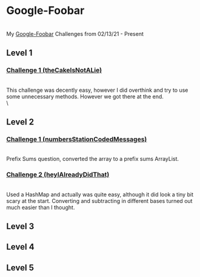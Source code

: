 # Google-Foobar
\
My [Google-Foobar](foobar.withgoogle.com) Challenges from 02/13/21 - Present  

## Level 1
### [Challenge 1 (theCakeIsNotALie)](1\)%20theCakeIsNotALie)
\
This challenge was decently easy, however I did overthink and try to use some unnecessary methods. However we got there at the end.  
\

## Level 2
### [Challenge 1 (numbersStationCodedMessages)](2.a\)%20numbersStationCodedMessages)
\
Prefix Sums question, converted the array to a prefix sums ArrayList.

### [Challenge 2 (heyIAlreadyDidThat)](2.b\)%20heyIAlreadyDidThat)
\
Used a HashMap and actually was quite easy, although it did look a tiny bit scary at the start. Converting and subtracting in different bases turned out much easier than I thought.

## Level 3

## Level 4

## Level 5